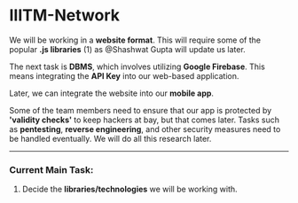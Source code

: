 # IIITM-Network

We will be working in a **website format**. This will require some of the popular **.js libraries** (1) as @Shashwat Gupta will update us later. 

The next task is **DBMS**, which involves utilizing **Google Firebase**. This means integrating the **API Key** into our web-based application.

Later, we can integrate the website into our **mobile app**.

Some of the team members need to ensure that our app is protected by **'validity checks'** to keep hackers at bay, but that comes later. Tasks such as **pentesting**, **reverse engineering**, and other security measures need to be handled eventually. We will do all this research later.

---

### Current Main Task:
1. Decide the **libraries/technologies** we will be working with.
